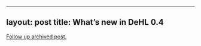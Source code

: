 
---
layout: post
title: What&#8217;s new in DeHL 0.4
---
[Follow up archived post.](/alex.ciobanu.org/index0eba.html)